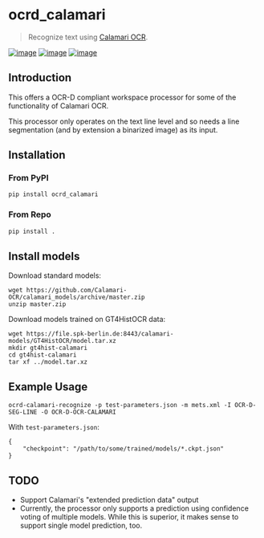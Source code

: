 # ocrd_calamari

> Recognize text using [Calamari OCR](https://github.com/Calamari-OCR/calamari).

[![image](https://circleci.com/gh/OCR-D/ocrd_calamari.svg?style=svg)](https://circleci.com/gh/OCR-D/ocrd_calamari)
[![image](https://img.shields.io/pypi/v/ocrd_calamari.svg)](https://pypi.org/project/ocrd_calamari/)
[![image](https://codecov.io/gh/OCR-D/ocrd_calamari/branch/master/graph/badge.svg)](https://codecov.io/gh/OCR-D/ocrd_calamari)

## Introduction

This offers a OCR-D compliant workspace processor for some of the functionality of Calamari OCR.

This processor only operates on the text line level and so needs a line segmentation (and by extension a binarized 
image) as its input.

## Installation

### From PyPI

```
pip install ocrd_calamari
```

### From Repo

```sh
pip install .
```

## Install models

Download standard models:

```
wget https://github.com/Calamari-OCR/calamari_models/archive/master.zip
unzip master.zip
```

Download models trained on GT4HistOCR data:

```
wget https://file.spk-berlin.de:8443/calamari-models/GT4HistOCR/model.tar.xz
mkdir gt4hist-calamari
cd gt4hist-calamari
tar xf ../model.tar.xz
```

## Example Usage

~~~
ocrd-calamari-recognize -p test-parameters.json -m mets.xml -I OCR-D-SEG-LINE -O OCR-D-OCR-CALAMARI
~~~

With `test-parameters.json`:
~~~
{
    "checkpoint": "/path/to/some/trained/models/*.ckpt.json"
}
~~~

TODO
----

* Support Calamari's "extended prediction data" output
* Currently, the processor only supports a prediction using confidence voting of multiple models. While this is
  superior, it makes sense to support single model prediction, too.
